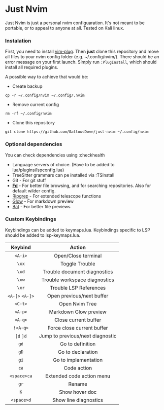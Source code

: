 # Just Nvim
Just Nvim is just a personal nvim configuaration. It's not meant to be portable, or to appeal to anyone at all. Tested on Kali linux.

### Instalation
First, you need to install [vim-plug](https://github.com/junegunn/vim-plug).
Then **just** clone this repository and move all files to your nvim config folder (e.g. ~/.config/nvim/).
There should be an error message on your first launch. Simply run `:PlugInstall`, which should install all required plugins.  
  
A possible way to achieve that would be:  
- Create backup
```shell
cp -r ~/.config/nvim ~/.config/.nvim 
```

- Remove current config
```shell
rm -rf ~/.config/nvim 
```

- Clone this repository
```shell
git clone https://github.com/GallowsDove/just-nvim ~/.config/nvim
```

### Optional dependencies
You can check dependencies using :checkhealth

- Language servers of choice. (Have to be added to lua/plugins/lspconfig.lua)
- TreeSitter grammars can pe installed via :TSInstall
- Git - For git stuff
- [**Fd**](https://github.com/sharkdp/fd) - For better file browsing, and for searching repositories. Also for default wilder config.
- [Ripgrep](https://github.com/BurntSushi/ripgrep) - For extended telescope functions
- [Glow](https://github.com/charmbracelet/glow) - For markdown preview
- [Bat](https://github.com/sharkdp/bat) - For better file previews


### Custom Keybindings

Keybindings can be added to keymaps.lua.
Keybindings specific to LSP should be added to lsp-keymaps.lua.

| Keybind         | Action                                 |
|:---------------:|:--------------------------------------:|
| `<A-i>`         | Open/Close terminal                    |
| `\xx`           | Toggle Trouble                         |
| `\xd`           | Trouble document diagnostics           |
| `\xw`           | Trouble workspace diagnostics          |
| `\xr`           | Trouble LSP References                 |
| `<A-[>` `<A-]>` | Open previous/next buffer              |
| `<C-t>`         | Open Nvim Tree                         |
| `<A-p>`         | Markdown Glow preview                  |
| `<A-q>`         | Close current buffer                   |
| `!<A-q>`        | Force close current buffer             |
| `[d`  `]d`      | Jump to previous/next diagnostic       |
| `gd`            | Go to definition                       |
| `gD`            | Go to declaration                      |
| `gi`            | Go to implementation                   |
| `ca`            | Code action                            |
| `<space>ca`     | Extended code action menu              |
| `gr`            | Rename                                 |
| `K`             | Show hover doc                         |
| `<space>d`      | Show line diagnostics                  |

